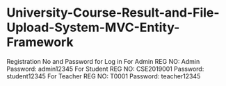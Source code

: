 # University-Course-Result-and-File-Upload-System-MVC-Entity-Framework

Registration No and Password for Log in
For Admin REG NO: Admin Password: admin12345
For Student REG NO: CSE2019001 Password: student12345
For Teacher REG NO: T0001 Password: teacher12345
